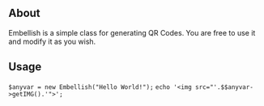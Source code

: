 About
------

Embellish is a simple class for generating QR Codes. You are free to use it and modify it as you wish.

Usage
-----------

`$anyvar = new Embellish("Hello World!");`
`echo '<img src="'.$$anyvar->getIMG().'">';`